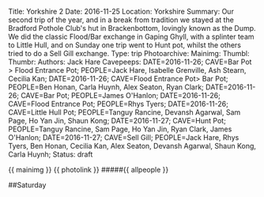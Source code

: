 Title: Yorkshire 2
Date: 2016-11-25
Location: Yorkshire
Summary: Our second trip of the year, and in a break from tradition we stayed at the Bradford Pothole Club's hut in Brackenbottom, lovingly known as the Dump. We did the classic Flood/Bar exchange in Gaping Ghyll, with a splinter team to Little Hull, and on Sunday one trip went to Hunt pot, whilst the others tried to do a Sell Gill exchange.
Type: trip
Photoarchive:
Mainimg:
Thumbl:
Thumbr:
Authors: Jack Hare
Cavepeeps: DATE=2016-11-26; CAVE=Bar Pot > Flood Entrance Pot; PEOPLE=Jack Hare, Isabelle Grenville, Ash Stearn, Cecilia Kan;
           DATE=2016-11-26; CAVE=Flood Entrance Pot> Bar Pot; PEOPLE=Ben Honan, Carla Huynh, Alex Seaton, Ryan Clark;
           DATE=2016-11-26; CAVE=Bar Pot; PEOPLE=James O'Hanlon;
           DATE=2016-11-26; CAVE=Flood Entrance Pot; PEOPLE=Rhys Tyers;
           DATE=2016-11-26; CAVE=Little Hull Pot; PEOPLE=Tanguy Rancine, Devansh Agarwal, Sam Page, Ho Yan Jin, Shaun Kong;
           DATE=2016-11-27; CAVE=Hunt Pot; PEOPLE=Tanguy Rancine, Sam Page, Ho Yan Jin, Ryan Clark, James O'Hanlon;
           DATE=2016-11-27; CAVE=Sell Gill; PEOPLE=Jack Hare, Rhys Tyers, Ben Honan, Cecilia Kan, Alex Seaton, Devansh Agarwal, Shaun Kong, Carla Huynh;
Status: draft

{{ mainimg }}
{{ photolink }}
#####{{ allpeople }}

##Saturday
